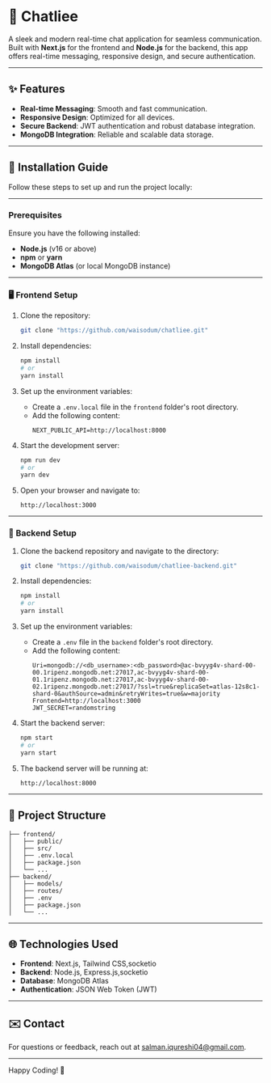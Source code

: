 # 💬 Chatliee

A sleek and modern real-time chat application for seamless communication. Built with **Next.js** for the frontend and **Node.js** for the backend, this app offers real-time messaging, responsive design, and secure authentication.

---

## ✨ Features

- **Real-time Messaging**: Smooth and fast communication.
- **Responsive Design**: Optimized for all devices.
- **Secure Backend**: JWT authentication and robust database integration.
- **MongoDB Integration**: Reliable and scalable data storage.

---

## 🚀 Installation Guide

Follow these steps to set up and run the project locally:

---

### Prerequisites
Ensure you have the following installed:
- **Node.js** (v16 or above)
- **npm** or **yarn**
- **MongoDB Atlas** (or local MongoDB instance)

---

### 🖥 Frontend Setup

1. Clone the repository:
   ```bash
   git clone "https://github.com/waisodum/chatliee.git"
   ```

2. Install dependencies:
   ```bash
   npm install
   # or
   yarn install
   ```

3. Set up the environment variables:
   - Create a `.env.local` file in the `frontend` folder's root directory.
   - Add the following content:
     ```plaintext
     NEXT_PUBLIC_API=http://localhost:8000
     ```

4. Start the development server:
   ```bash
   npm run dev
   # or
   yarn dev
   ```

5. Open your browser and navigate to:
   ```plaintext
   http://localhost:3000
   ```

---

### 🔧 Backend Setup

1. Clone the backend repository and navigate to the directory:
   ```bash
   git clone "https://github.com/waisodum/chatliee-backend.git"
   ```

2. Install dependencies:
   ```bash
   npm install
   # or
   yarn install
   ```

3. Set up the environment variables:
   - Create a `.env` file in the `backend` folder's root directory.
   - Add the following content:
     ```plaintext
     Uri=mongodb://<db_username>:<db_password>@ac-bvyyg4v-shard-00-00.1ripenz.mongodb.net:27017,ac-bvyyg4v-shard-00-01.1ripenz.mongodb.net:27017,ac-bvyyg4v-shard-00-02.1ripenz.mongodb.net:27017/?ssl=true&replicaSet=atlas-12s8c1-shard-0&authSource=admin&retryWrites=true&w=majority
     Frontend=http://localhost:3000
     JWT_SECRET=randomstring
     ```

4. Start the backend server:
   ```bash
   npm start
   # or
   yarn start
   ```

5. The backend server will be running at:
   ```plaintext
   http://localhost:8000
   ```

---

## 📂 Project Structure

```
├── frontend/
│   ├── public/
│   ├── src/
│   ├── .env.local
│   ├── package.json
│   └── ...
├── backend/
│   ├── models/
│   ├── routes/
│   ├── .env
│   ├── package.json
│   └── ...
```

---

## 🌐 Technologies Used

- **Frontend**: Next.js, Tailwind CSS,socketio
- **Backend**: Node.js, Express.js,socketio
- **Database**: MongoDB Atlas
- **Authentication**: JSON Web Token (JWT)

---

## ✉️ Contact

For questions or feedback, reach out at salman.iqureshi04@gmail.com.

---

Happy Coding! 🚀